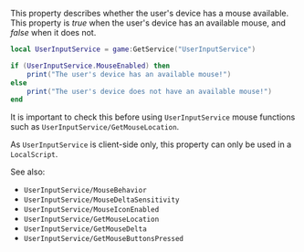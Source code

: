 This property describes whether the user's device has a mouse available.
This property is _true_ when the user's device has an available mouse, and
_false_ when it does not.

```lua
local UserInputService = game:GetService("UserInputService")

if (UserInputService.MouseEnabled) then
    print("The user's device has an available mouse!")
else
    print("The user's device does not have an available mouse!")
end
```

It is important to check this before using `UserInputService` mouse
functions such as `UserInputService/GetMouseLocation`.

As `UserInputService` is client-side only, this property can only be used
in a `LocalScript`.

See also:

- `UserInputService/MouseBehavior`
- `UserInputService/MouseDeltaSensitivity`
- `UserInputService/MouseIconEnabled`
- `UserInputService/GetMouseLocation`
- `UserInputService/GetMouseDelta`
- `UserInputService/GetMouseButtonsPressed`